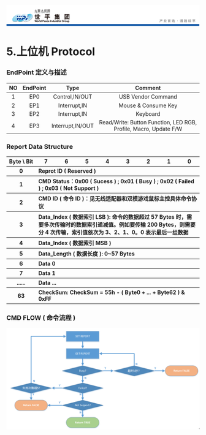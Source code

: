 ![wpiLogo](images/wpiLogo.jpg)
# 5.上位机 Protocol

### EndPoint 定义与描述
| NO | EndPoint | Type | Comment |
| :----: | :-----: | :-----:| :-----: |
| 1 | EP0 | Control,IN/OUT | USB Vendor Command |
| 2 | EP1 | Interrupt,IN | Mouse & Consume Key |
| 3 | EP2 | Interrupt,IN | Keyboard |
| 4 | EP3 | Interrupt,IN/OUT | Read/Write: Button Function, LED RGB, Profile, Macro, Update F/W |

### Report Data Structure

<table>
    <tr>
        <th white-space : nowrap> Byte \ Bit</th>
        <th> 7 </th>
        <th> 6 </th>
        <th> 5 </th>
        <th> 4 </th>
        <th> 3 </th>
        <th> 2 </th>
        <th> 1 </th>
        <th> 0 </th>
    </tr>
    <tr>
        <th> 0 </th>
        <th colspan = "8" align = "left"> Reprot ID ( Reserved )</th>
    </tr>
    <tr>
        <th> 1 </th>
        <th colspan = "8" align = "left"> CMD Status：0x00 ( Sucess ) ; 0x01 ( Busy ) ; 0x02 ( Failed ) ; 0x03 ( Not Support )</th>
    </tr>
    <tr>
        <th> 2 </th>
        <th colspan = "8" align = "left"> CMD ID ( 命令 ID )：见无线适配器和双模游戏鼠标主控具体命令协议</th>
    </tr>
    <tr>
        <th> 3 </th>
        <th colspan = "8" align = "left"> Data_Index ( 数据索引 LSB ): 命令的数据超过 57 Bytes 时，需要多次传输时的数据索引递减值。例如要传输 200 Bytes，则需要分 4 次传输，索引值依次为 3、2、1、0。0 表示最后一组数据</th>
    </tr>
    <tr>
        <th> 4 </th>
        <th colspan = "8" align = "left"> Data_Index ( 数据索引 MSB )</th>
    </tr>
    <tr>
        <th> 5 </th>
        <th colspan = "8" align = "left"> Data_Length ( 数据长度 ): 0~57 Bytes </th>
    </tr>
    <tr>
        <th> 6 </th>
        <th colspan = "8" align = "left"> Data 0 </th>
    </tr>
    <tr>
        <th> 7 </th>
        <th colspan = "8" align = "left"> Data 1 </th>
    </tr>
    <tr>
        <th> ...... </th>
        <th colspan = "8" align = "left"> Data ... </th>
    </tr>
    <tr>
        <th> 63 </th>
        <th colspan = "8" align = "left"> CheckSum: CheckSum = 55h - ( Byte0 + ... + Byte62 ) & 0xFF</th>
    </tr>
</table>

### CMD FLOW ( 命令流程 )

![CMDFlow](images/CMDFlow.jpg)